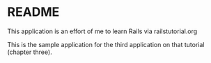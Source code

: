 # README

This application is an effort of me to learn Rails via railstutorial.org

This is the sample application for the third application on that tutorial (chapter three).
